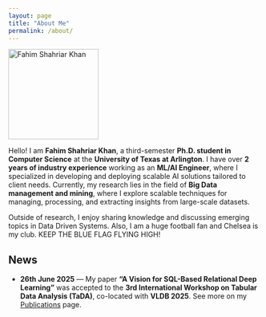 ```yaml
---
layout: page
title: "About Me"
permalink: /about/
---
```


<div class="avatar-wrap">
  <img
    src="{{ '/assets/images/fahim.jpg' | relative_url }}"
    alt="Fahim Shahriar Khan"
    class="avatar"
    width="180"
    height="180"
    loading="lazy"
  />
</div>

Hello! I am **Fahim Shahriar Khan**, a third-semester **Ph.D. student in Computer Science** at the **University of Texas at Arlington**. I have over **2 years of industry experience** working as an **ML/AI Engineer**, where I specialized in developing and deploying scalable AI solutions tailored to client needs. Currently, my research lies in the field of **Big Data management and mining**, where I explore scalable techniques for managing, processing, and extracting insights from large-scale datasets.

Outside of research, I enjoy sharing knowledge and discussing emerging topics in Data Driven Systems. Also, I am a huge football fan and Chelsea is my club. KEEP THE BLUE FLAG FLYING HIGH!


## News
- **26th June 2025** — My paper **“A Vision for SQL-Based Relational Deep Learning”** was accepted to the **3rd International Workshop on Tabular Data Analysis (TaDA)**, co-located with **VLDB 2025**. See more on my [Publications](/publication/) page.